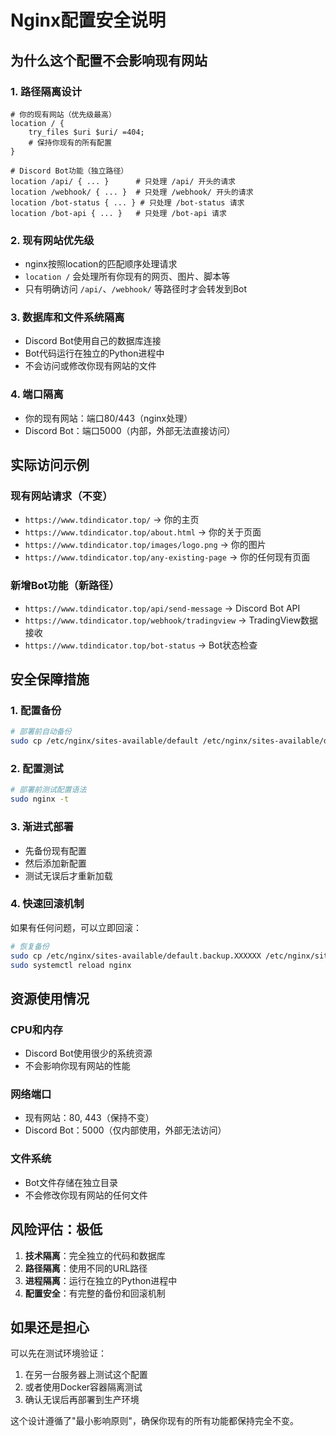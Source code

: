 # Nginx配置安全说明

## 为什么这个配置不会影响现有网站

### 1. 路径隔离设计
```nginx
# 你的现有网站（优先级最高）
location / {
    try_files $uri $uri/ =404;
    # 保持你现有的所有配置
}

# Discord Bot功能（独立路径）
location /api/ { ... }      # 只处理 /api/ 开头的请求
location /webhook/ { ... }  # 只处理 /webhook/ 开头的请求
location /bot-status { ... } # 只处理 /bot-status 请求
location /bot-api { ... }   # 只处理 /bot-api 请求
```

### 2. 现有网站优先级
- nginx按照location的匹配顺序处理请求
- `location /` 会处理所有你现有的网页、图片、脚本等
- 只有明确访问 `/api/`、`/webhook/` 等路径时才会转发到Bot

### 3. 数据库和文件系统隔离
- Discord Bot使用自己的数据库连接
- Bot代码运行在独立的Python进程中
- 不会访问或修改你现有网站的文件

### 4. 端口隔离
- 你的现有网站：端口80/443（nginx处理）
- Discord Bot：端口5000（内部，外部无法直接访问）

## 实际访问示例

### 现有网站请求（不变）
- `https://www.tdindicator.top/` → 你的主页
- `https://www.tdindicator.top/about.html` → 你的关于页面
- `https://www.tdindicator.top/images/logo.png` → 你的图片
- `https://www.tdindicator.top/any-existing-page` → 你的任何现有页面

### 新增Bot功能（新路径）
- `https://www.tdindicator.top/api/send-message` → Discord Bot API
- `https://www.tdindicator.top/webhook/tradingview` → TradingView数据接收
- `https://www.tdindicator.top/bot-status` → Bot状态检查

## 安全保障措施

### 1. 配置备份
```bash
# 部署前自动备份
sudo cp /etc/nginx/sites-available/default /etc/nginx/sites-available/default.backup.$(date +%Y%m%d_%H%M%S)
```

### 2. 配置测试
```bash
# 部署前测试配置语法
sudo nginx -t
```

### 3. 渐进式部署
- 先备份现有配置
- 然后添加新配置
- 测试无误后才重新加载

### 4. 快速回滚机制
如果有任何问题，可以立即回滚：
```bash
# 恢复备份
sudo cp /etc/nginx/sites-available/default.backup.XXXXXX /etc/nginx/sites-available/default
sudo systemctl reload nginx
```

## 资源使用情况

### CPU和内存
- Discord Bot使用很少的系统资源
- 不会影响你现有网站的性能

### 网络端口
- 现有网站：80, 443（保持不变）
- Discord Bot：5000（仅内部使用，外部无法访问）

### 文件系统
- Bot文件存储在独立目录
- 不会修改你现有网站的任何文件

## 风险评估：极低

1. **技术隔离**：完全独立的代码和数据库
2. **路径隔离**：使用不同的URL路径
3. **进程隔离**：运行在独立的Python进程中
4. **配置安全**：有完整的备份和回滚机制

## 如果还是担心

可以先在测试环境验证：
1. 在另一台服务器上测试这个配置
2. 或者使用Docker容器隔离测试
3. 确认无误后再部署到生产环境

这个设计遵循了"最小影响原则"，确保你现有的所有功能都保持完全不变。
